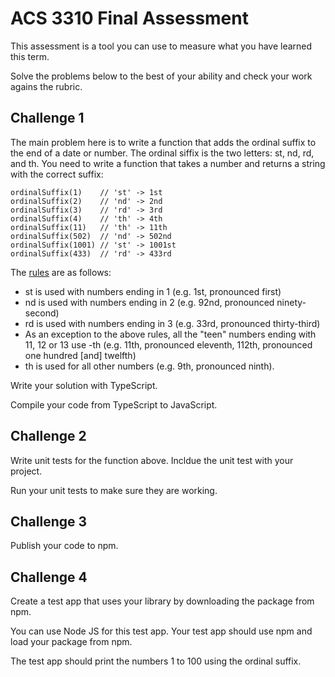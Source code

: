 # ACS 3310 Final Assessment

This assessment is a tool you can use to measure what you have learned this term. 

Solve the problems below to the best of your ability and check your work agains the rubric. 

## Challenge 1 

The main problem here is to write a function that adds the ordinal suffix to the end of a date or number. The ordinal siffix is the two letters: st, nd, rd, and th. You need to write a function that takes a number and returns a string with the correct suffix: 

```JS
ordinalSuffix(1)    // 'st' -> 1st
ordinalSuffix(2)    // 'nd' -> 2nd
ordinalSuffix(3)    // 'rd' -> 3rd
ordinalSuffix(4)    // 'th' -> 4th
ordinalSuffix(11)   // 'th' -> 11th
ordinalSuffix(502)  // 'nd' -> 502nd
ordinalSuffix(1001) // 'st' -> 1001st
ordinalSuffix(433)  // 'rd' -> 433rd
```

The [rules](https://en.wikipedia.org/wiki/Ordinal_indicator#English) are as follows:

- st is used with numbers ending in 1 (e.g. 1st, pronounced first)
- nd is used with numbers ending in 2 (e.g. 92nd, pronounced ninety-second)
- rd is used with numbers ending in 3 (e.g. 33rd, pronounced thirty-third)
- As an exception to the above rules, all the "teen" numbers ending with 11, 12 or 13 use -th (e.g. 11th, pronounced eleventh, 112th, pronounced one hundred [and] twelfth)
- th is used for all other numbers (e.g. 9th, pronounced ninth).

Write your solution with TypeScript. 

Compile your code from TypeScript to JavaScript. 

## Challenge 2 

Write unit tests for the function above. Incldue the unit test with your project. 

Run your unit tests to make sure they are working. 

## Challenge 3 

Publish your code to npm.	

## Challenge 4 

Create a test app that uses your library by downloading the package from npm. 

You can use Node JS for this test app. Your test app should use npm and load your package from npm.

The test app should print the numbers 1 to 100 using the ordinal suffix. 

